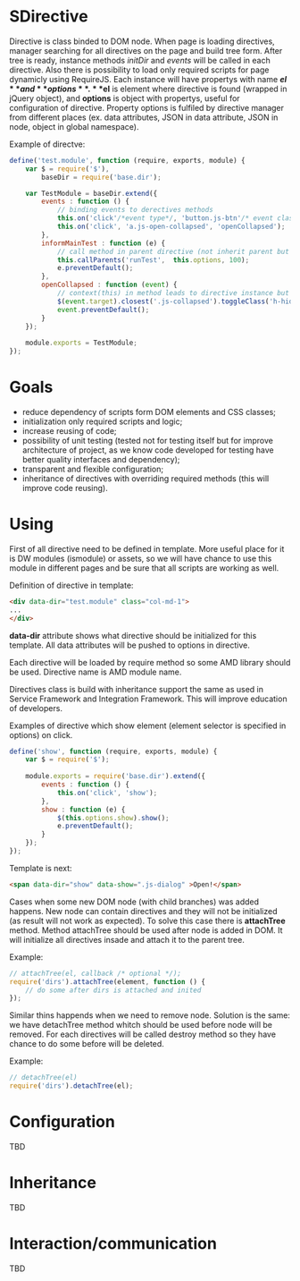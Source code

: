SDirective
==========

Directive is class binded to DOM node. When page is loading directives, manager searching for all directives on the page and build tree form. After tree is ready, instance methods *initDir* and *events* will be called in each directive. Also there is possibility to load only required scripts for page dynamicly using RequireJS. Each instance will have propertys with name **$el** and **options**. **$el** is element where directive is found (wrapped in jQuery object), and **options** is object with propertys, useful for configuration of directive. Property options is fulfiled by directive manager from different places (ex. data attributes, JSON in data attribute, JSON in node, object in global namespace).

Example of directve:
```javascript
define('test.module', function (require, exports, module) {
    var $ = require('$'),
        baseDir = require('base.dir');

    var TestModule = baseDir.extend({
        events : function () {
            // binding events to derectives methods
            this.on('click'/*event type*/, 'button.js-btn'/* event class*/, 'informMainTest' /* method name in directive*/);
            this.on('click', 'a.js-open-collapsed', 'openCollapsed');
        },
        informMainTest : function (e) {
            // call method in parent directive (not inherit parent but upper directive in directives tree)
            this.callParents('runTest',  this.options, 100);
            e.preventDefault();
        },
        openCollapsed : function (event) {
            // context(this) in method leads to directive instance but not to DOM element where event happend (as usual with jQuery)
            $(event.target).closest('.js-collapsed').toggleClass('h-hidden');
            event.preventDefault();
        }
    });
 
    module.exports = TestModule;
});
```
Goals
====
* reduce dependency of scripts form DOM elements and CSS classes;
* initialization only required scripts and logic;
* increase reusing of code;
* possibility of unit testing (tested not for testing itself but for improve architecture of project, as we know code developed for testing have better quality interfaces and dependency);
* transparent and flexible configuration;
* inheritance of directives with overriding required methods (this will improve code reusing).

Using
====

First of all directive need to be defined in template. More useful place for it is DW modules (ismodule) or assets, so we will have chance to use this module in different pages and be sure that all scripts are working as well.

Definition of directive in template:
```html
<div data-dir="test.module" class="col-md-1">
...
</div>
```
**data-dir** attribute shows what directive should be initialized for this template. All data attributes will be pushed to options in directive.

Each directive will be loaded by require method so some AMD library should be used. Directive name is AMD module name.

Directives class is build with inheritance support the same as used in Service Framework and Integration Framework. This will improve education of developers.

 
Examples of directive which show element (element selector is specified in options) on click.
```javascript
define('show', function (require, exports, module) {
    var $ = require('$');
 
    module.exports = require('base.dir').extend({
        events : function () {
            this.on('click', 'show');
        },
        show : function (e) {
            $(this.options.show).show();
            e.preventDefault();
        }
    });
});
```

Template is next:
```html
<span data-dir="show" data-show=".js-dialog" >Open!</span>
```

Cases when some new DOM node (with child branches) was added happens. New node can contain directives and they will not be initialized (as result will not work as expected). To solve this case there is **attachTree** method. Method attachTree should be used after node is added in DOM. It will initialize all directives insade and attach it to the parent tree.

Example:
```javascript
// attachTree(el, callback /* optional */);
require('dirs').attachTree(element, function () {
    // do some after dirs is attached and inited
});
```
Similar thins happends when we need to remove node. Solution is the same: we have detachTree method whitch should be used before node will be removed. For each directives will be called destroy method so they have chance to do some before will be deleted. 

Example:
```javascript
// detachTree(el)
require('dirs').detachTree(el); 
```

Configuration
=============
TBD

Inheritance
==========
TBD

Interaction/communication
==========
TBD





